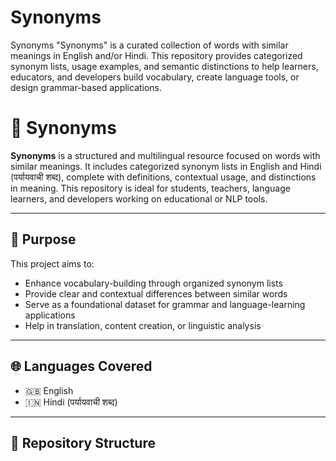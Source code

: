 # Synonyms
Synonyms "Synonyms" is a curated collection of words with similar meanings in English and/or Hindi. This repository provides categorized synonym lists, usage examples, and semantic distinctions to help learners, educators, and developers build vocabulary, create language tools, or design grammar-based applications.
# 📖 Synonyms

**Synonyms** is a structured and multilingual resource focused on words with similar meanings. It includes categorized synonym lists in English and Hindi (पर्यायवाची शब्द), complete with definitions, contextual usage, and distinctions in meaning. This repository is ideal for students, teachers, language learners, and developers working on educational or NLP tools.

---

## 🎯 Purpose

This project aims to:
- Enhance vocabulary-building through organized synonym lists
- Provide clear and contextual differences between similar words
- Serve as a foundational dataset for grammar and language-learning applications
- Help in translation, content creation, or linguistic analysis

---

## 🌐 Languages Covered

- 🇬🇧 English
- 🇮🇳 Hindi (पर्यायवाची शब्द)

---

## 📂 Repository Structure


